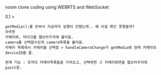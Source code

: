 noom
clone coding using WEBRTS and WebSocket


0.1 >

    getMedia();를 안써서 지금까지 실행이 안됐는데.. 왜 이걸 확인 못했을까?
    아무튼 
    카메라와, 마이크를 웹브라우저에 불러옴.
    camera를 선택할수있게 camera목록을 불러옴.
    카메라 목록에서 카메라를 선택함 > handleCameraChange가 getMedia에 현재 카메라의 deviceID를 줌.

    현재 기능 : 유저의 카메라목록들을 가져오고, 선택하면 그 카메라화면을 웹브라우저에 paint함.


    
    